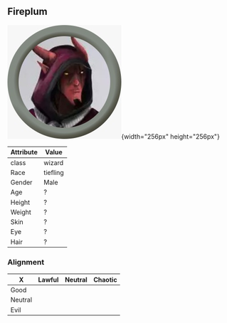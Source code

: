 ## Fireplum
![mugshot](/party/fireplum/fireplum.jpeg "Fireplum"){width="256px" height="256px"}

| Attribute | Value    |
| --------- | -------- |
| class     | wizard   |
| Race      | tiefling |
| Gender    | Male     |
| Age       | ?        |
| Height    | ?        |
| Weight    | ?        |
| Skin      | ?        |
| Eye       | ?        |
| Hair      | ?        |

### Alignment

| X       | Lawful | Neutral | Chaotic |
| ------- | ------ | ------- | ------- |
| Good    |        |         |
| Neutral |        |         |         |
| Evil    |        |         |         |
